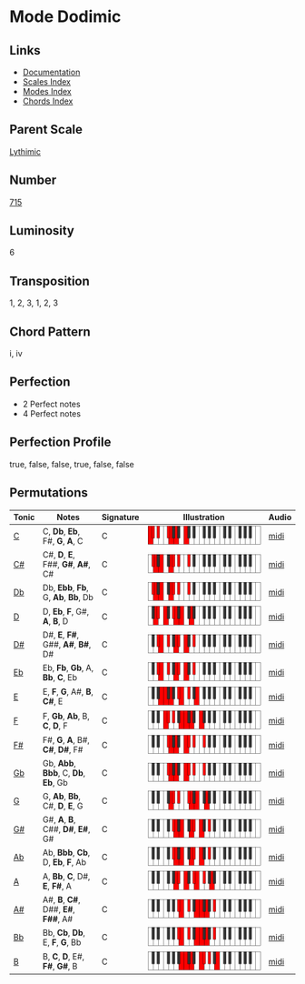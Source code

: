 # Mode Dodimic

## Links

- [Documentation](README.md)
- [Scales Index](Scales.md)
- [Modes Index](Modes.md)
- [Chords Index](Chords.md)

## Parent Scale

[Lythimic](ScaleLythimic.md)

## Number

[715](https://ianring.com/musictheory/scales/715)

## Luminosity

6

## Transposition

1, 2, 3, 1, 2, 3

## Chord Pattern

i, iv

## Perfection

- 2 Perfect notes
- 4 Perfect notes

## Perfection Profile

true, false, false, true, false, false

## Permutations

| Tonic | Notes | Signature | Illustration | Audio |
|-------|-------|-----------|--------------|-------|
| [C](ModeCNaturalDodimic.md) | C, **Db**, **Eb**, F#, **G**, **A**, C | C | ![CNaturalDodimic](ModeCNaturalDodimic.png) | [midi](https://github.com/edipermadi/music/blob/main/docs/ModeCNaturalDodimic.mid?raw=true) |
| [C#](ModeCSharpDodimic.md) | C#, **D**, **E**, F##, **G#**, **A#**, C# | C | ![CSharpDodimic](ModeCSharpDodimic.png) | [midi](https://github.com/edipermadi/music/blob/main/docs/ModeCSharpDodimic.mid?raw=true) |
| [Db](ModeDFlatDodimic.md) | Db, **Ebb**, **Fb**, G, **Ab**, **Bb**, Db | C | ![DFlatDodimic](ModeDFlatDodimic.png) | [midi](https://github.com/edipermadi/music/blob/main/docs/ModeDFlatDodimic.mid?raw=true) |
| [D](ModeDNaturalDodimic.md) | D, **Eb**, **F**, G#, **A**, **B**, D | C | ![DNaturalDodimic](ModeDNaturalDodimic.png) | [midi](https://github.com/edipermadi/music/blob/main/docs/ModeDNaturalDodimic.mid?raw=true) |
| [D#](ModeDSharpDodimic.md) | D#, **E**, **F#**, G##, **A#**, **B#**, D# | C | ![DSharpDodimic](ModeDSharpDodimic.png) | [midi](https://github.com/edipermadi/music/blob/main/docs/ModeDSharpDodimic.mid?raw=true) |
| [Eb](ModeEFlatDodimic.md) | Eb, **Fb**, **Gb**, A, **Bb**, **C**, Eb | C | ![EFlatDodimic](ModeEFlatDodimic.png) | [midi](https://github.com/edipermadi/music/blob/main/docs/ModeEFlatDodimic.mid?raw=true) |
| [E](ModeENaturalDodimic.md) | E, **F**, **G**, A#, **B**, **C#**, E | C | ![ENaturalDodimic](ModeENaturalDodimic.png) | [midi](https://github.com/edipermadi/music/blob/main/docs/ModeENaturalDodimic.mid?raw=true) |
| [F](ModeFNaturalDodimic.md) | F, **Gb**, **Ab**, B, **C**, **D**, F | C | ![FNaturalDodimic](ModeFNaturalDodimic.png) | [midi](https://github.com/edipermadi/music/blob/main/docs/ModeFNaturalDodimic.mid?raw=true) |
| [F#](ModeFSharpDodimic.md) | F#, **G**, **A**, B#, **C#**, **D#**, F# | C | ![FSharpDodimic](ModeFSharpDodimic.png) | [midi](https://github.com/edipermadi/music/blob/main/docs/ModeFSharpDodimic.mid?raw=true) |
| [Gb](ModeGFlatDodimic.md) | Gb, **Abb**, **Bbb**, C, **Db**, **Eb**, Gb | C | ![GFlatDodimic](ModeGFlatDodimic.png) | [midi](https://github.com/edipermadi/music/blob/main/docs/ModeGFlatDodimic.mid?raw=true) |
| [G](ModeGNaturalDodimic.md) | G, **Ab**, **Bb**, C#, **D**, **E**, G | C | ![GNaturalDodimic](ModeGNaturalDodimic.png) | [midi](https://github.com/edipermadi/music/blob/main/docs/ModeGNaturalDodimic.mid?raw=true) |
| [G#](ModeGSharpDodimic.md) | G#, **A**, **B**, C##, **D#**, **E#**, G# | C | ![GSharpDodimic](ModeGSharpDodimic.png) | [midi](https://github.com/edipermadi/music/blob/main/docs/ModeGSharpDodimic.mid?raw=true) |
| [Ab](ModeAFlatDodimic.md) | Ab, **Bbb**, **Cb**, D, **Eb**, **F**, Ab | C | ![AFlatDodimic](ModeAFlatDodimic.png) | [midi](https://github.com/edipermadi/music/blob/main/docs/ModeAFlatDodimic.mid?raw=true) |
| [A](ModeANaturalDodimic.md) | A, **Bb**, **C**, D#, **E**, **F#**, A | C | ![ANaturalDodimic](ModeANaturalDodimic.png) | [midi](https://github.com/edipermadi/music/blob/main/docs/ModeANaturalDodimic.mid?raw=true) |
| [A#](ModeASharpDodimic.md) | A#, **B**, **C#**, D##, **E#**, **F##**, A# | C | ![ASharpDodimic](ModeASharpDodimic.png) | [midi](https://github.com/edipermadi/music/blob/main/docs/ModeASharpDodimic.mid?raw=true) |
| [Bb](ModeBFlatDodimic.md) | Bb, **Cb**, **Db**, E, **F**, **G**, Bb | C | ![BFlatDodimic](ModeBFlatDodimic.png) | [midi](https://github.com/edipermadi/music/blob/main/docs/ModeBFlatDodimic.mid?raw=true) |
| [B](ModeBNaturalDodimic.md) | B, **C**, **D**, E#, **F#**, **G#**, B | C | ![BNaturalDodimic](ModeBNaturalDodimic.png) | [midi](https://github.com/edipermadi/music/blob/main/docs/ModeBNaturalDodimic.mid?raw=true) |
